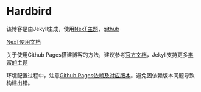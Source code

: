 # Hardbird

该博客是由Jekyll生成，使用[NexT主题](http://jekyllthemes.org/themes/jekyll-theme-next/)，[github](https://github.com/Simpleyyt/jekyll-theme-next)

[NexT使用文档](http://theme-next.simpleyyt.com/)

关于使用Github Pages搭建博客的方法，建议参考[官方文档](https://pages.github.com/)，Jekyll支持更多[丰富的主题](http://jekyllthemes.org/)

环境配置过程中，注意[Github Pages依赖及对应版本](https://pages.github.com/versions/)。避免因依赖版本问题导致构建出错。
